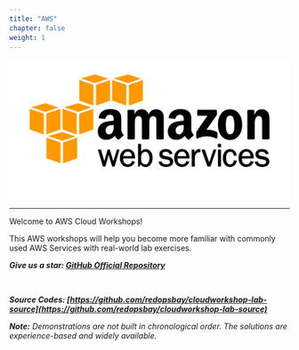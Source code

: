 ```yaml
---
title: "AWS"
chapter: false
weight: 1
---
```


![Cloud](/images/aws.png?width=20pc)

---

Welcome to AWS Cloud Workshops!

This AWS workshops will help you become more familiar with commonly used AWS Services with real-world lab exercises.

***Give us a star: [GitHub Official Repository](https://github.com/redopsbay/cloudworkshop)***

<br>

***Source Codes: [https://github.com/redopsbay/cloudworkshop-lab-source](https://github.com/redopsbay/cloudworkshop-lab-source)***

***Note:*** <i>Demonstrations are not built in chronological order. The solutions are experience-based and widely available.</i>
